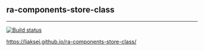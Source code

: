## ra-components-store-class

---

[![Build status](https://ci.appveyor.com/api/projects/status/5fuy29xykb17ngxa?svg=true)](https://ci.appveyor.com/project/Liaksej/ra-components-store-class)


https://liaksej.github.io/ra-components-store-class/